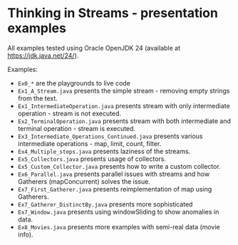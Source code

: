 # Thinking in Streams - presentation examples

All examples tested using Oracle OpenJDK 24 (available at https://jdk.java.net/24/).

Examples:
* `Ex0_*` are the playgrounds to live code
* `Ex1_A_Stream.java` presents the simple stream - removing empty strings from the text.
* `Ex1_IntermediateOperation.java` presents stream with only intermediate operation - stream is not executed.
* `Ex2_TerminalOperation.java` presents stream with both intermediate and terminal operation - stream is executed.
* `Ex3_Intermediate_Operations_Continued.java` presents various intermediate operations - map, limit, count, filter.
* `Ex4_Multiple_steps.java` presents laziness of the streams.
* `Ex5_Collectors.java` presents usage of collectors.
* `Ex5_Custom_Collector.java` presents how to write a custom collector.
* `Ex6_Parallel.java` presents parallel issues with streams and how Gatherers (mapConcurrent) solves the issue.
* `Ex7_First_Gatherer.java` presents reimplementation of map using Gatherers.
* `Ex7_Gatherer_DistinctBy.java` presents more sophisticated
* `Ex7_Window.java` presents using windowSliding to show anomalies in data.
* `Ex8_Movies.java` presents more examples with semi-real data (movie info).
